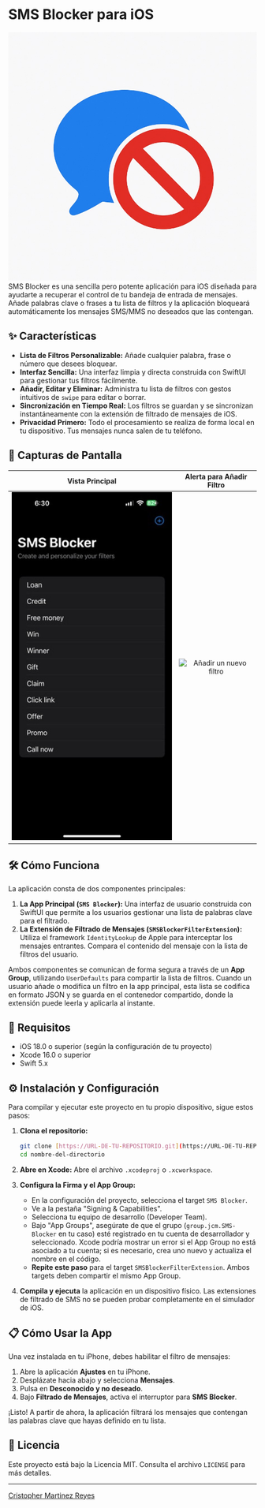 # SMS Blocker para iOS

![SMS Blocker Icon](https://github.com/jcmartinezreyes/SMS-blocker_IOS/blob/main/images/31D539A6-8C4C-46E8-A627-1625B511AA24_1_105_c.jpeg) SMS Blocker es una sencilla pero potente aplicación para iOS diseñada para ayudarte a recuperar el control de tu bandeja de entrada de mensajes. Añade palabras clave o frases a tu lista de filtros y la aplicación bloqueará automáticamente los mensajes SMS/MMS no deseados que las contengan.

## ✨ Características

-   **Lista de Filtros Personalizable:** Añade cualquier palabra, frase o número que desees bloquear.
-   **Interfaz Sencilla:** Una interfaz limpia y directa construida con SwiftUI para gestionar tus filtros fácilmente.
-   **Añadir, Editar y Eliminar:** Administra tu lista de filtros con gestos intuitivos de `swipe` para editar o borrar.
-   **Sincronización en Tiempo Real:** Los filtros se guardan y se sincronizan instantáneamente con la extensión de filtrado de mensajes de iOS.
-   **Privacidad Primero:** Todo el procesamiento se realiza de forma local en tu dispositivo. Tus mensajes nunca salen de tu teléfono.

## 📸 Capturas de Pantalla

| Vista Principal | Alerta para Añadir Filtro |
| :-------------: | :-----------------------: |
| ![Vista Principal de SMS Blocker](https://github.com/jcmartinezreyes/SMS-blocker_IOS/blob/main/images/688022AB-32AD-4582-B868-7653FAC75960_4_5005_c.jpeg) | ![Añadir un nuevo filtro](Uhttps://github.com/jcmartinezreyes/SMS-blocker_IOS/blob/main/images/20AA41E0-E372-4996-A861-3D55EDED9FF8_4_5005_c.jpeg) |

## 🛠️ Cómo Funciona

La aplicación consta de dos componentes principales:

1.  **La App Principal (`SMS Blocker`):** Una interfaz de usuario construida con SwiftUI que permite a los usuarios gestionar una lista de palabras clave para el filtrado.
2.  **La Extensión de Filtrado de Mensajes (`SMSBlockerFilterExtension`):** Utiliza el framework `IdentityLookup` de Apple para interceptar los mensajes entrantes. Compara el contenido del mensaje con la lista de filtros del usuario.

Ambos componentes se comunican de forma segura a través de un **App Group**, utilizando `UserDefaults` para compartir la lista de filtros. Cuando un usuario añade o modifica un filtro en la app principal, esta lista se codifica en formato JSON y se guarda en el contenedor compartido, donde la extensión puede leerla y aplicarla al instante.

## 🚀 Requisitos

-   iOS 18.0 o superior (según la configuración de tu proyecto)
-   Xcode 16.0 o superior
-   Swift 5.x

## ⚙️ Instalación y Configuración

Para compilar y ejecutar este proyecto en tu propio dispositivo, sigue estos pasos:

1.  **Clona el repositorio:**
    ```bash
    git clone [https://URL-DE-TU-REPOSITORIO.git](https://URL-DE-TU-REPOSITORIO.git)
    cd nombre-del-directorio
    ```

2.  **Abre en Xcode:**
    Abre el archivo `.xcodeproj` o `.xcworkspace`.

3.  **Configura la Firma y el App Group:**
    -   En la configuración del proyecto, selecciona el target `SMS Blocker`.
    -   Ve a la pestaña "Signing & Capabilities".
    -   Selecciona tu equipo de desarrollo (Developer Team).
    -   Bajo "App Groups", asegúrate de que el grupo (`group.jcm.SMS-Blocker` en tu caso) esté registrado en tu cuenta de desarrollador y seleccionado. Xcode podría mostrar un error si el App Group no está asociado a tu cuenta; si es necesario, crea uno nuevo y actualiza el nombre en el código.
    -   **Repite este paso** para el target `SMSBlockerFilterExtension`. Ambos targets deben compartir el mismo App Group.

4.  **Compila y ejecuta** la aplicación en un dispositivo físico. Las extensiones de filtrado de SMS no se pueden probar completamente en el simulador de iOS.

## 📋 Cómo Usar la App

Una vez instalada en tu iPhone, debes habilitar el filtro de mensajes:

1.  Abre la aplicación **Ajustes** en tu iPhone.
2.  Desplázate hacia abajo y selecciona **Mensajes**.
3.  Pulsa en **Desconocido y no deseado**.
4.  Bajo **Filtrado de Mensajes**, activa el interruptor para **SMS Blocker**.

¡Listo! A partir de ahora, la aplicación filtrará los mensajes que contengan las palabras clave que hayas definido en tu lista.

## 📄 Licencia

Este proyecto está bajo la Licencia MIT. Consulta el archivo `LICENSE` para más detalles.

---
[Cristopher Martinez Reyes](https://www.linkedin.com/in/jcmartinezreyes/)